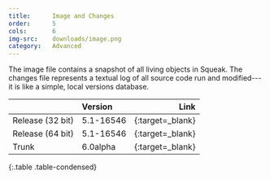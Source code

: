 ```yaml
---
title:      Image and Changes
order:      5
cols:       6
img-src:    downloads/image.png
category:   Advanced
---
```

The image file contains a snapshot of all living objects in Squeak. The changes file represents a textual log of all source code run and modified---it is like a simple, local versions database.

|                | Version      | Link                                                      |
| -------------- |:------------ | ---------------------------------------------------------:|
| Release (32 bit) | 5.1-16546    | [<i class="fa fa-download"></i>][stable]{:target=_blank}  |
| Release (64 bit) | 5.1-16546    | [<i class="fa fa-download"></i>][stable_64]{:target=_blank}  |
| Trunk           | 6.0alpha        | [<i class="fa fa-external-link"></i>][trunk]{:target=_blank}  |
{:.table .table-condensed}

[stable]: http://files.squeak.org/5.1/Squeak5.1-16546-32bit/Squeak5.1-16546-32bit.zip
[stable_64]: http://files.squeak.org/5.1/Squeak5.1-16546-64bit/Squeak5.1-16546-64bit.zip

[trunk]: http://files.squeak.org/6.0alpha/